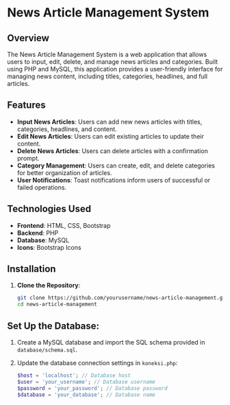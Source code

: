 # News Article Management System

## Overview

The News Article Management System is a web application that allows users to input, edit, delete, and manage news articles and categories. Built using PHP and MySQL, this application provides a user-friendly interface for managing news content, including titles, categories, headlines, and full articles.

## Features

- **Input News Articles**: Users can add new news articles with titles, categories, headlines, and content.
- **Edit News Articles**: Users can edit existing articles to update their content.
- **Delete News Articles**: Users can delete articles with a confirmation prompt.
- **Category Management**: Users can create, edit, and delete categories for better organization of articles.
- **User  Notifications**: Toast notifications inform users of successful or failed operations.

## Technologies Used

- **Frontend**: HTML, CSS, Bootstrap
- **Backend**: PHP
- **Database**: MySQL
- **Icons**: Bootstrap Icons

## Installation

1. **Clone the Repository**:
   ```bash
   git clone https://github.com/yourusername/news-article-management.git
   cd news-article-management

## Set Up the Database:

1. Create a MySQL database and import the SQL schema provided in `database/schema.sql`.
2. Update the database connection settings in `koneksi.php`:

   ```php
   $host = 'localhost'; // Database host
   $user = 'your_username'; // Database username
   $password = 'your_password'; // Database password
   $database = 'your_database'; // Database name

